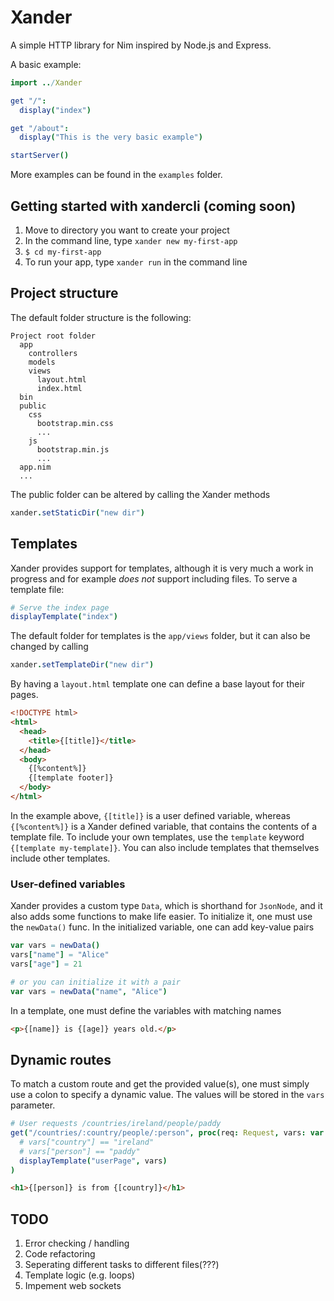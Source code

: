 # Xander
A simple HTTP library for Nim inspired by Node.js and Express.

A basic example:
```nim
import ../Xander

get "/":
  display("index")

get "/about": 
  display("This is the very basic example")

startServer()
```
More examples can be found in the ```examples``` folder.

## Getting started with xandercli (coming soon)
1. Move to directory you want to create your project
2. In the command line, type ```xander new my-first-app```
3. ```$ cd my-first-app```
4. To run your app, type ```xander run``` in the command line

## Project structure
The default folder structure is the following:
```
Project root folder
  app
    controllers
    models
    views
      layout.html
      index.html
  bin
  public
    css
      bootstrap.min.css
      ...
    js
      bootstrap.min.js
      ...
  app.nim
  ...
```
The public folder can be altered by calling the Xander methods
```nim
xander.setStaticDir("new dir")
```

## Templates
Xander provides support for templates, although it is very much a work in progress and for example *does not* support including files.
To serve a template file:
```nim
# Serve the index page
displayTemplate("index")
```
The default folder for templates is the ```app/views``` folder, but it can also be changed by calling
```nim
xander.setTemplateDir("new dir")
```
By having a ```layout.html``` template one can define a base layout for their pages.
```html
<!DOCTYPE html>
<html>
  <head>
    <title>{[title]}</title>
  </head>
  <body>
    {[%content%]}
    {[template footer]}
  </body>
</html>
```
In the example above, ```{[title]}``` is a user defined variable, whereas ```{[%content%]}``` is a Xander defined variable, that contains the contents of a template file. To include your own templates, use the ```template``` keyword ```{[template my-template]}```. You can also include templates that themselves include other templates.

### User-defined variables
Xander provides a custom type ```Data```, which is shorthand for ```JsonNode```, and it also adds some functions to make life easier. To initialize it, one must use the ```newData()``` func. In the initialized variable, one can add key-value pairs
```nim
var vars = newData()
vars["name"] = "Alice"
vars["age"] = 21

# or you can initialize it with a pair
var vars = newData("name", "Alice")
```
In a template, one must define the variables with matching names
```html
<p>{[name]} is {[age]} years old.</p>
```

## Dynamic routes
To match a custom route and get the provided value(s), one must simply use a colon to specify a dynamic value. The values will be stored in the ```vars``` parameter.
```nim
# User requests /countries/ireland/people/paddy
get("/countries/:country/people/:person", proc(req: Request, vars: var Data): Response =  
  # vars["country"] == "ireland"
  # vars["person"] == "paddy"
  displayTemplate("userPage", vars)
)
```
```html
<h1>{[person]} is from {[country]}</h1>
```

## TODO
1. Error checking / handling
2. Code refactoring
3. Seperating different tasks to different files(???)
4. Template logic (e.g. loops)
5. Impement web sockets